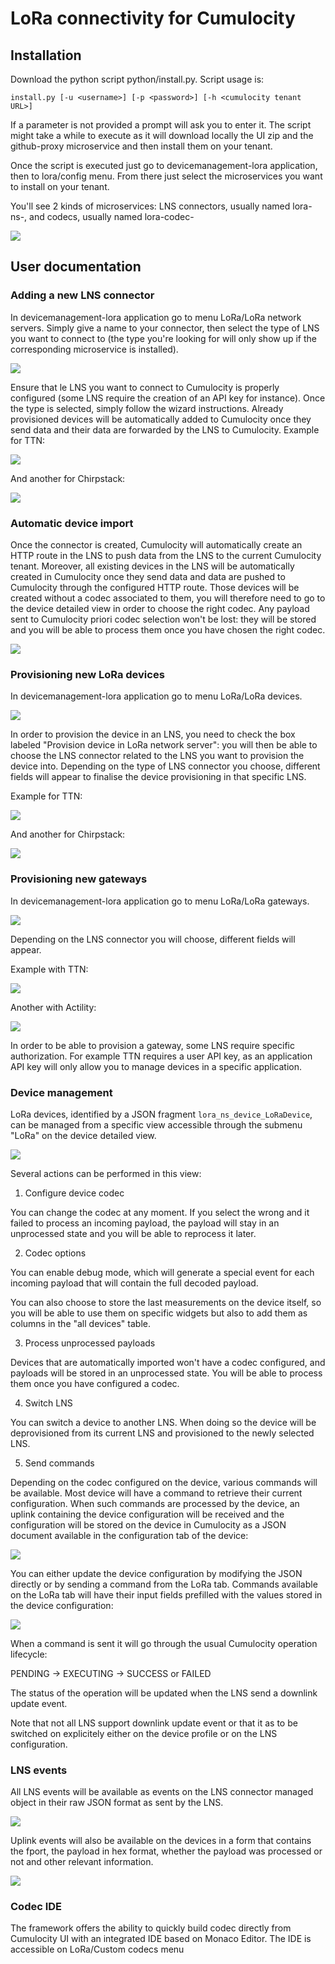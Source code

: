 # LoRa connectivity for Cumulocity

## Installation

Download the python script python/install.py.
Script usage is:

```
install.py [-u <username>] [-p <password>] [-h <cumulocity tenant URL>]
```

If a parameter is not provided a prompt will ask you to enter it.
The script might take a while to execute as it will download locally the UI zip and the github-proxy microservice and then install them on your tenant.

Once the script is executed just go to devicemanagement-lora application, then to lora/config menu.
From there just select the microservices you want to install on your tenant.

You'll see 2 kinds of microservices: LNS connectors, usually named lora-ns-, and codecs, usually named lora-codec-

![](config.png)

## User documentation

### Adding a new LNS connector

In devicemanagement-lora application go to menu LoRa/LoRa network servers.
Simply give a name to your connector, then select the type of LNS you want to connect to (the type you're looking for will only show up if the corresponding microservice is installed).

![](lora%20ns.png)

Ensure that le LNS you want to connect to Cumulocity is properly configured (some LNS require the creation of an API key for instance).
Once the type is selected, simply follow the wizard instructions.
Already provisioned devices will be automatically added to Cumulocity once they send data and their data are forwarded by the LNS to Cumulocity.
Example for TTN:

![](lora%20ns%20TTN.png)

And another for Chirpstack:

![](lora%20ns%20Chirpstack.png)

### Automatic device import

Once the connector is created, Cumulocity will automatically create an HTTP route in the LNS to push data from the LNS to the current Cumulocity tenant.
Moreover, all existing devices in the LNS will be automatically created in Cumulocity once they send data and data are pushed to Cumulocity through the configured HTTP route. Those devices will be created without a codec associated to them, you will therefore need to go to the device detailed view in order to choose the right codec.
Any payload sent to Cumulocity priori codec selection won't be lost: they will be stored and you will be able to process them once you have chosen the right codec.

![](lora%20device%20codec%20selection.png)

### Provisioning new LoRa devices

In devicemanagement-lora application go to menu LoRa/LoRa devices.

![](lora%20devices.png)

In order to provision the device in an LNS, you need to check the box labeled "Provision device in LoRa network server": you will then be able to choose the LNS connector related to the LNS you want to provision the device into.
Depending on the type of LNS connector you choose, different fields will appear to finalise the device provisioning in that specific LNS.

Example for TTN:

![](lora%20devices%20TTN.png)

And another for Chirpstack:

![](lora%20devices%20Chirpstack.png)

### Provisioning new gateways

In devicemanagement-lora application go to menu LoRa/LoRa gateways.

![](lora%20gateways.png)

Depending on the LNS connector you will choose, different fields will appear.

Example with TTN:

![](lora%20gateways%20TTN.png)

Another with Actility:

![](lora%20gateways%20Actility.png)

In order to be able to provision a gateway, some LNS require specific authorization. For example TTN requires a user API key, as an application API key will only allow you to manage devices in a specific application.

### Device management

LoRa devices, identified by a JSON fragment `lora_ns_device_LoRaDevice`, can be managed from a specific view accessible through the submenu "LoRa" on the device detailed view.

![](lora%20device%20view.png)

Several actions can be performed in this view:

1. Configure device codec

You can change the codec at any moment. If you select the wrong and it failed to process an incoming payload, the payload will stay in an unprocessed state and you will be able to reprocess it later.

2. Codec options

You can enable debug mode, which will generate a special event for each incoming payload that will contain the full decoded payload.

You can also choose to store the last measurements on the device itself, so you will be able to use them on specific widgets but also to add them as columns in the "all devices" table.

3. Process unprocessed payloads

Devices that are automatically imported won't have a codec configured, and payloads will be stored in an unprocessed state.
You will be able to process them once you have configured a codec.

4. Switch LNS

You can switch a device to another LNS. When doing so the device will be deprovisioned from its current LNS and provisioned to the newly selected LNS.

5. Send commands

Depending on the codec configured on the device, various commands will be available.
Most device will have a command to retrieve their current configuration. When such commands are processed by the device, an uplink containing the device configuration will be received and the configuration will be stored on the device in Cumulocity as a JSON document available in the configuration tab of the device:

![](lora%20device%20configuration.png)

You can either update the device configuration by modifying the JSON directly or by sending a command from the LoRa tab. Commands available on the LoRa tab will have their input fields prefilled with the values stored in the device configuration:

![](lora%20device%20send%20command.png)

When a command is sent it will go through the usual Cumulocity operation lifecycle:

PENDING -> EXECUTING -> SUCCESS or FAILED

The status of the operation will be updated when the LNS send a downlink update event.

Note that not all LNS support downlink update event or that it as to be switched on explicitely either on the device profile or on the LNS configuration.

### LNS events

All LNS events will be available as events on the LNS connector managed object in their raw JSON format as sent by the LNS.

![](lora%20raw%20LNS%20uplink.png)

Uplink events will also be available on the devices in a form that contains the fport, the payload in hex format, whether the payload was processed or not and other relevant information.

![](lora%20device%20raw%20payload.png)

### Codec IDE

The framework offers the ability to quickly build codec directly from Cumulocity UI with an integrated IDE based on Monaco Editor.
The IDE is accessible on LoRa/Custom codecs menu
